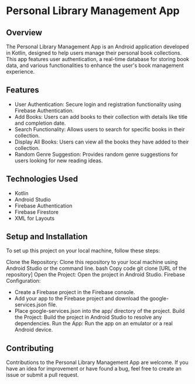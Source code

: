 # Personal Library Management App
## Overview
The Personal Library Management App is an Android application developed in Kotlin, designed to help users manage their personal book collections. This app features user authentication, a real-time database for storing book data, and various functionalities to enhance the user's book management experience.

## Features
- User Authentication: Secure login and registration functionality using Firebase Authentication.
- Add Books: Users can add books to their collection with details like title and completion date.
- Search Functionality: Allows users to search for specific books in their collection.
- Display All Books: Users can view all the books they have added to their collection.
- Random Genre Suggestion: Provides random genre suggestions for users looking for new reading ideas.
## Technologies Used
- Kotlin
- Android Studio
- Firebase Authentication
- Firebase Firestore
- XML for Layouts
## Setup and Installation
To set up this project on your local machine, follow these steps:

Clone the Repository: Clone this repository to your local machine using Android Studio or the command line.
bash
Copy code
git clone [URL of the repository]
Open the Project: Open the project in Android Studio.
Firebase Configuration:
- Create a Firebase project in the Firebase console.
- Add your app to the Firebase project and download the google-services.json file.
- Place google-services.json into the app/ directory of the project.
Build the Project: Build the project in Android Studio to resolve any dependencies.
Run the App: Run the app on an emulator or a real Android device.

## Contributing
Contributions to the Personal Library Management App are welcome. If you have an idea for improvement or have found a bug, feel free to create an issue or submit a pull request.

